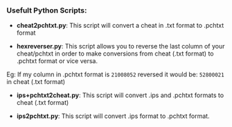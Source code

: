 ### Usefult Python Scripts:

- **cheat2pchtxt.py**: This script will convert a cheat in .txt format to .pchtxt format

- **hexreverser.py**: This script allows you to reverse the last column of your cheat/pchtxt in order to make conversions from cheat (.txt format) to .pchtxt format or vice versa. 

Eg: If my column in .pchtxt format is `21008052` reversed it would be: `52800021` in cheat (.txt format)

- **ips+pchtxt2cheat.py**: This script will convert .ips and .pchtxt formats to cheat (.txt format)

- **ips2pchtxt.py**: This script will convert .ips format to .pchtxt format.
